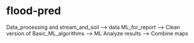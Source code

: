 # flood-pred



Data_processing and stream_and_soil --> data
ML_for_report --> Clean version of Basic_ML_algorithms   --> ML
Analyze results --> Combine maps

